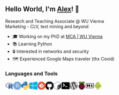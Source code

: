 ## Hello World, I'm [Alex](https://akulumbeg.me)! 👋

Research and Teaching Associate @ WU Vienna  
Marketing - CLV, text mining and beyond

- 🎓 Working on my PhD at [MCA | WU Vienna](https://wu.ac.at/mca)
- 📚 Learning Python
- 🔒 Interested in networks and security
- 🗺️ Experienced Google Maps traveler (thx Covid)

<!-- social links will come here h3 -->

<!-- 🖊️ blogposts will come here h3 -->

### Languages and Tools

<!-- R -->
<img align="left" alt="R" width="26px" src="/assets/lang/r.svg" />
<!-- RStudio -->
<img align="left" alt="RStudio" width="26px" src="/assets/lang/rstudio.svg" />
<!-- Python -->
<img align="left" alt="Python" width="26px" src="/assets/lang/python.svg" />
<!-- Windows -->
<img align="left" alt="Windows" width="26px" src="/assets/lang/windows.svg" />
<!-- Git -->
<img align="left" alt="Git" width="26px" src="/assets/lang/git.svg" />
<!-- GitHub -->
<img align="left" alt="GitHub" width="26px" src="/assets/lang/github.svg" />
<!-- Bash/Shell -->
<img align="left" alt="BashShell" width="26px" src="/assets/lang/bash.svg" />
<!-- Terminal -->
<img align="left" alt="Terminal" width="26px" src="/assets/lang/terminal.svg" />
<!-- Wordpress -->
<img align="left" alt="Wordpress" width="26px" src="/assets/lang/wordpress.svg" />
<!-- Raspberry Pi -->
<img align="left" alt="Raspberry Pi" width="26px" src="/assets/lang/raspi.svg" />
<!-- Markdown -->
<img align="left" alt="Markdown" width="26px" src="/assets/lang/markdown.svg" />
<!-- Android -->
<img align="left" alt="Android" width="26px" src="/assets/lang/android.svg" />

<br />
<br /> 

<!-- to come: Rust, C++, PyCharm, VSCode, Linux -->
<!-- ![Alexander's GitHub stats](https://github-readme-stats.vercel.app/api?username=akulumbeg&show_icons=true) -->
<!-- [![Top Languages](https://github-readme-stats.vercel.app/api/top-langs/?username=akulumbeg)]() -->
